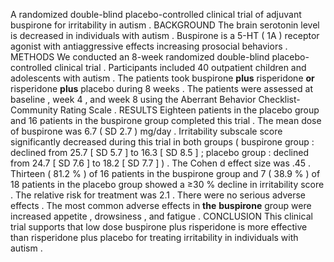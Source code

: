 A randomized double-blind placebo-controlled clinical trial of adjuvant buspirone for irritability in autism . BACKGROUND The brain serotonin level is decreased in individuals with autism . Buspirone is a 5-HT ( 1A ) receptor agonist with antiaggressive effects increasing prosocial behaviors . METHODS We conducted an 8-week randomized double-blind placebo-controlled clinical trial . Participants included 40 outpatient children and adolescents with autism . The patients took buspirone **plus** risperidone **or** risperidone **plus** placebo during 8 weeks . The patients were assessed at baseline , week 4 , and week 8 using the Aberrant Behavior Checklist-Community Rating Scale . RESULTS Eighteen patients in the placebo group and 16 patients in the buspirone group completed this trial . The mean dose of buspirone was 6.7 ( SD 2.7 ) mg/day . Irritability subscale score significantly decreased during this trial in both groups ( buspirone group : declined from 25.7 [ SD 5.7 ] to 16.3 [ SD 8.5 ] ; placebo group : declined from 24.7 [ SD 7.6 ] to 18.2 [ SD 7.7 ] ) . The Cohen d effect size was .45 . Thirteen ( 81.2 % ) of 16 patients in the buspirone group and 7 ( 38.9 % ) of 18 patients in the placebo group showed a ≥30 % decline in irritability score . The relative risk for treatment was 2.1 . There were no serious adverse effects . The most common adverse effects in **the** **buspirone** group were increased appetite , drowsiness , and fatigue . CONCLUSION This clinical trial supports that low dose buspirone plus risperidone is more effective than risperidone plus placebo for treating irritability in individuals with autism . 